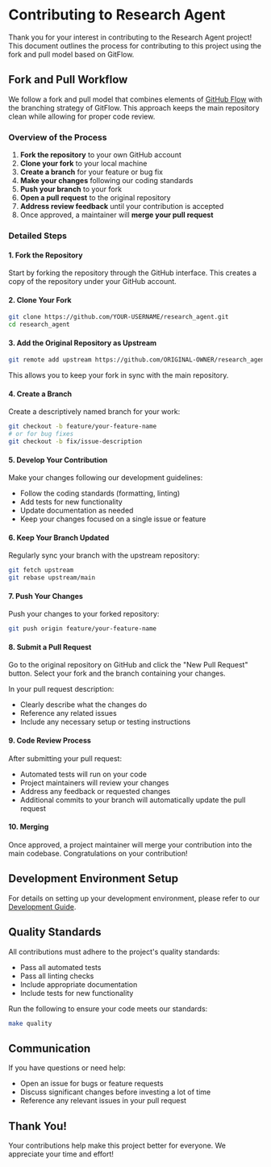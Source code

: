 # Contributing to Research Agent

Thank you for your interest in contributing to the Research Agent project! This document outlines the process for contributing to this project using the fork and pull model based on GitFlow.

## Fork and Pull Workflow

We follow a fork and pull model that combines elements of [GitHub Flow](https://githubflow.github.io/) with the branching strategy of GitFlow. This approach keeps the main repository clean while allowing for proper code review.

### Overview of the Process

1. **Fork the repository** to your own GitHub account
2. **Clone your fork** to your local machine
3. **Create a branch** for your feature or bug fix
4. **Make your changes** following our coding standards
5. **Push your branch** to your fork
6. **Open a pull request** to the original repository
7. **Address review feedback** until your contribution is accepted
8. Once approved, a maintainer will **merge your pull request**

### Detailed Steps

#### 1. Fork the Repository

Start by forking the repository through the GitHub interface. This creates a copy of the repository under your GitHub account.

#### 2. Clone Your Fork

```bash
git clone https://github.com/YOUR-USERNAME/research_agent.git
cd research_agent
```

#### 3. Add the Original Repository as Upstream

```bash
git remote add upstream https://github.com/ORIGINAL-OWNER/research_agent.git
```

This allows you to keep your fork in sync with the main repository.

#### 4. Create a Branch

Create a descriptively named branch for your work:

```bash
git checkout -b feature/your-feature-name
# or for bug fixes
git checkout -b fix/issue-description
```

#### 5. Develop Your Contribution

Make your changes following our development guidelines:

- Follow the coding standards (formatting, linting)
- Add tests for new functionality
- Update documentation as needed
- Keep your changes focused on a single issue or feature

#### 6. Keep Your Branch Updated

Regularly sync your branch with the upstream repository:

```bash
git fetch upstream
git rebase upstream/main
```

#### 7. Push Your Changes

Push your changes to your forked repository:

```bash
git push origin feature/your-feature-name
```

#### 8. Submit a Pull Request

Go to the original repository on GitHub and click the "New Pull Request" button. Select your fork and the branch containing your changes.

In your pull request description:
- Clearly describe what the changes do
- Reference any related issues
- Include any necessary setup or testing instructions

#### 9. Code Review Process

After submitting your pull request:

- Automated tests will run on your code
- Project maintainers will review your changes
- Address any feedback or requested changes
- Additional commits to your branch will automatically update the pull request

#### 10. Merging

Once approved, a project maintainer will merge your contribution into the main codebase. Congratulations on your contribution!

## Development Environment Setup

For details on setting up your development environment, please refer to our [Development Guide](development.md).

## Quality Standards

All contributions must adhere to the project's quality standards:

- Pass all automated tests
- Pass all linting checks
- Include appropriate documentation
- Include tests for new functionality

Run the following to ensure your code meets our standards:

```bash
make quality
```

## Communication

If you have questions or need help:

- Open an issue for bugs or feature requests
- Discuss significant changes before investing a lot of time
- Reference any relevant issues in your pull request

## Thank You!

Your contributions help make this project better for everyone. We appreciate your time and effort! 